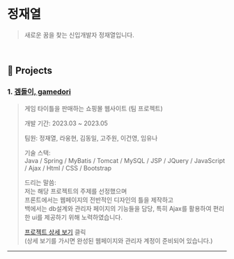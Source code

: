 # 정재열
> 새로운 꿈을 찾는 신입개발자 정재열입니다.

</br>

## 📜 Projects
### 1. [겜돌이, gamedori](https://github.com/jayray13/ggamedori)
>게임 타이틀을 판매하는 쇼핑몰 웹사이트 (팀 프로젝트)
>
>개발 기간: 2023.03 ~ 2023.05
>
>팀원: 정재열, 라웅현, 김동일, 고주원, 이건영, 임유나
>
>기술 스택:  
>Java / Spring / MyBatis / Tomcat / MySQL / JSP / JQuery / JavaScript / Ajax / Html / CSS / Bootstrap
>
>드리는 말씀:  
>저는 해당 프로젝트의 주제를 선정했으며   
>프론트에서는 웹페이지의 전반적인 디자인의 틀을 제작하고   
>백에서는 db설계와 관리자 페이지의 기능들을 담당, 특히 Ajax를 활용하여 편리한 ui를 제공하기 위해 노력하였습니다.
>
>[프로젝트 상세 보기](https://github.com/jayray13/ggamedori) 클릭  
>(상세 보기를 가시면 완성된 웹페이지와 관리자 계정이 준비되어 있습니다.)
>

---
